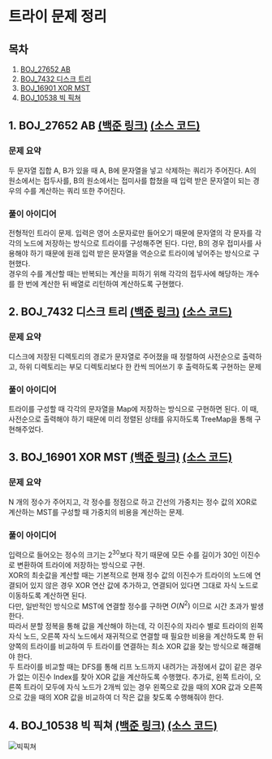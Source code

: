 # 트라이 문제 정리

## 목차

1. [BOJ_27652 AB](#1-boj_27652-ab-백준-링크-소스-코드)
2. [BOJ_7432 디스크 트리](#2-boj_7432-디스크-트리-백준-링크-소스-코드)
3. [BOJ_16901 XOR MST](#3-boj_16901-xor-mst-백준-링크-소스-코드)
4. [BOJ_10538 빅 픽쳐](#4-boj_10538-빅-픽쳐-백준-링크-소스-코드)

## 1. BOJ_27652 AB [(백준 링크)](https://www.acmicpc.net/problem/27652) [(소스 코드)](https://github.com/rldnjs7723/CodingTest/blob/main/BOJ/27000/Main_27652.java)

### 문제 요약

두 문자열 집합 A, B가 있을 때 A, B에 문자열을 넣고 삭제하는 쿼리가 주어진다. A의 원소에서는 접두사를, B의 원소에서는 접미사를 합쳤을 때 입력 받은 문자열이 되는 경우의 수를 계산하는 쿼리 또한 주어진다.

### 풀이 아이디어

전형적인 트라이 문제. 입력은 영어 소문자로만 들어오기 때문에 문자열의 각 문자를 각각의 노드에 저장하는 방식으로 트라이를 구성해주면 된다. 다만, B의 경우 접미사를 사용해야 하기 때문에 원래 입력 받은 문자열을 역순으로 트라이에 넣어주는 방식으로 구현했다.  
경우의 수를 계산할 때는 반복되는 계산을 피하기 위해 각각의 접두사에 해당하는 개수를 한 번에 계산한 뒤 배열로 리턴하여 계산하도록 구현했다.

## 2. BOJ_7432 디스크 트리 [(백준 링크)](https://www.acmicpc.net/problem/7432) [(소스 코드)](https://github.com/rldnjs7723/CodingTest/blob/main/BOJ/7000/Main_7432.java)

### 문제 요약

디스크에 저장된 디렉토리의 경로가 문자열로 주어졌을 때 정렬하여 사전순으로 출력하고, 하위 디렉토리는 부모 디렉토리보다 한 칸씩 띄어쓰기 후 출력하도록 구현하는 문제

### 풀이 아이디어

트라이를 구성할 때 각각의 문자열을 Map에 저장하는 방식으로 구현하면 된다. 이 때, 사전순으로 출력해야 하기 때문에 미리 정렬된 상태를 유지하도록 TreeMap을 통해 구현해주었다.

## 3. BOJ_16901 XOR MST [(백준 링크)](https://www.acmicpc.net/problem/16901) [(소스 코드)](https://github.com/rldnjs7723/CodingTest/blob/main/BOJ/16000/Main_16901.java)

### 문제 요약

N 개의 정수가 주어지고, 각 정수를 정점으로 하고 간선의 가중치는 정수 값의 XOR로 계산하는 MST를 구성할 때 가중치의 비용을 계산하는 문제.

### 풀이 아이디어

입력으로 들어오는 정수의 크기는 2<sup>30</sup>보다 작기 때문에 모든 수를 길이가 30인 이진수로 변환하여 트라이에 저장하는 방식으로 구현.  
XOR의 최솟값을 계산할 때는 기본적으로 현재 정수 값의 이진수가 트라이의 노드에 연결되어 있지 않은 경우 XOR 연산 값에 추가하고, 연결되어 있다면 그대로 자식 노드로 이동하도록 계산하면 된다.  
다만, 일반적인 방식으로 MST에 연결할 정수를 구하면 $O(N^2)$ 이므로 시간 초과가 발생한다.  
따라서 분할 정복을 통해 값을 계산해야 하는데, 각 이진수의 자리수 별로 트라이의 왼쪽 자식 노드, 오른쪽 자식 노드에서 재귀적으로 연결할 때 필요한 비용을 계산하도록 한 뒤 양쪽의 트라이를 비교하여 두 트라이를 연결하는 최소 XOR 값을 찾는 방식으로 해결해야 한다.  
두 트라이를 비교할 때는 DFS를 통해 리프 노드까지 내려가는 과정에서 값이 같은 경우가 없는 이진수 Index를 찾아 XOR 값을 계산하도록 수행했다. 추가로, 왼쪽 트라이, 오른쪽 트라이 모두에 자식 노드가 2개씩 있는 경우 왼쪽으로 갔을 때의 XOR 값과 오른쪽으로 갔을 때의 XOR 값을 비교하여 더 작은 값을 찾도록 수행해줘야 한다.

## 4. BOJ_10538 빅 픽쳐 [(백준 링크)](https://www.acmicpc.net/problem/10538) [(소스 코드)](https://github.com/rldnjs7723/CodingTest/blob/main/BOJ/10000/Main_10538.java)

![빅픽쳐](https://user-images.githubusercontent.com/20474034/233145976-1d02a3e4-e167-4a41-bd94-b52813357b2d.png)
